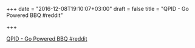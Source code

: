 +++
date = "2016-12-08T19:10:07+03:00"
draft = false
title = "QPID - Go Powered BBQ  #reddit"

+++

<p><a href="https://t.co/DRmuQupfO4">QPID - Go Powered BBQ #reddit</a></p>

